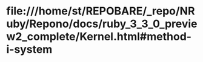 # file:///home/st/REPOBARE/_repo/NRuby/Repono/docs/ruby_3_3_0_preview2_complete/Kernel.html#method-i-system